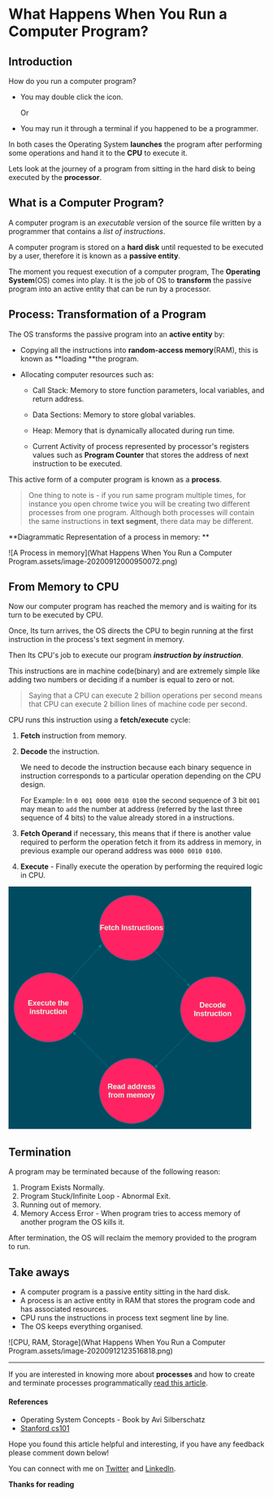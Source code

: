 # What Happens When You Run a Computer Program?

## Introduction

How do you run a computer program?

- You may double click the icon.

  Or

- You may run it through a terminal if you happened to be a programmer.

In both cases the Operating System **launches** the program after performing some operations and hand it to the **CPU** to execute it.

Lets look at the journey of a program from sitting in the hard disk to being executed by the **processor**.

## What is a Computer Program?

A computer program is an *executable* version of the source file written by a programmer that contains a *list of instructions*.

A computer program is stored on a **hard disk** until requested to be executed by a user, therefore it is known as a **passive entity**.

The moment you request execution of a computer program, The **Operating System**(OS) comes into play. It is the job of OS to **transform** the passive program into an active entity that can be run by a processor.

## Process: Transformation of a Program

The OS transforms the passive program into an **active entity** by:

- Copying all the instructions into **random-access memory**(RAM), this is known as **loading **the program.

- Allocating computer resources such as:

  - Call Stack: Memory to store function parameters, local variables, and return address.

  - Data Sections: Memory to store global variables.
  - Heap: Memory that is dynamically allocated during run time.
  - Current Activity of process represented by processor's registers values such as **Program Counter** that stores the address of next instruction to be executed.

This active form of a computer program is known as a **process**.

> One thing to note is - if you run same program multiple times, for instance you open chrome twice you will be creating two different processes from one program. Although both processes will contain the same instructions in **text segment**, there data may be different.

**Diagrammatic Representation of a process in memory: **

![A Process in memory](What Happens When You Run a Computer Program.assets/image-20200912000950072.png)

## From Memory to CPU

Now our computer program has reached the memory and is waiting for its turn to be executed by CPU.

Once, Its turn arrives, the OS directs the CPU to begin running at the first instruction in the process's text segment in memory.

Then Its CPU's job to execute our program ***instruction by instruction***.

This instructions are in machine code(binary) and are extremely simple like adding two numbers or deciding if a number is equal to zero or not.

> Saying that a CPU can execute 2 billion operations per second means that CPU can execute 2 billion lines of machine code per second.

CPU runs this instruction using a **fetch/execute** cycle:

1. **Fetch** instruction from memory.

2. **Decode** the instruction.

   We need to decode the instruction because each binary sequence in instruction corresponds to a  particular operation depending on the CPU design.

   For Example: In `0 001 0000 0010 0100`  the second sequence of 3 bit `001` may mean to `add` the number at address (referred by the last three sequence of 4 bits) to the value already stored in a instructions.

3. **Fetch Operand** if necessary, this means that if there is another value required to perform the operation fetch it from its address in memory, in previous example our operand address was `0000 0010 0100`.

4. **Execute** - Finally execute the operation by performing the required logic in CPU.

<img src="What Happens When You Run a Computer Program.assets/image-20200912122757814.png" alt="Fetch/Execute Cycle Diagram" style="zoom: 80%;" />

## Termination

A program may be terminated because of the following reason:

1. Program Exists Normally.
2. Program Stuck/Infinite Loop - Abnormal Exit.
3. Running out of memory.
4. Memory Access Error - When program tries to access memory of another program the OS kills it.

After termination, the OS will reclaim the memory provided to the program to run.

## Take aways

- A computer program is a passive entity sitting in the hard disk.
- A process is an active entity in RAM that stores the program code and has associated resources.
- CPU runs the instructions in process text segment line by line.
- The OS keeps everything organised.

![CPU, RAM, Storage](What Happens When You Run a Computer Program.assets/image-20200912123516818.png)

---



If you are interested in knowing more about **processes** and how to create and terminate processes programmatically [read this article](./processes.md).

#### References

- Operating System Concepts - Book by Avi Silberschatz
- [Stanford cs101](https://web.stanford.edu/class/cs101/software-1.html)

Hope you found this article helpful and interesting, if you have any feedback please comment down below!

You can connect with me on [Twitter](https://twitter.com/yuvraajsj18) and [LinkedIn](https://linkedin.com/in/yuvraajsj18).

**Thanks for reading**

















